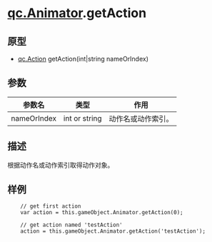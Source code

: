 # [qc.Animator](Animator.md).getAction  

## 原型  
* [qc.Action](../action/Action.md) getAction(int|string nameOrIndex)

## 参数  
| 参数名         |   类型      |  作用        |
| ------------- | ------------- | -------------|
| nameOrIndex | int or string | 动作名或动作索引。 |

## 描述  
根据动作名或动作索引取得动作对象。    

## 样例  
````
    // get first action
	var action = this.gameObject.Animator.getAction(0);
	
	// get action named 'testAction'
	action = this.gameObject.Animator.getAction('testAction');
````

